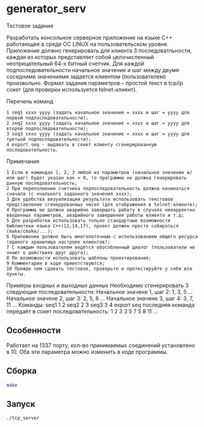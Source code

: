 # generator_serv
Тестовое задание

Разработать консольное серверное приложение на языке С++ работающее в среде ОС LINUX на пользовательском уровне. Приложение должно генерировать для клиента 3 последоватльности, каждая из которых представляет собой целочисленный неотрицательный 64-х битный счетчик. Для каждой подпоследовательности начальное значение и шаг между двумя соседними значениями задается клиентом (пользователем) произвольно.
Формат задания параметров – простой текст в tcp/ip сокет (для проверки используется telnet-клиент).

Перечень команд

    1 seq1 xxxx yyyy (задать начальное значение = xxxx и шаг = yyyy для первой подпоследовательности);
    2 seq2 xxxx yyyy (задать начальное значение = xxxx и шаг = yyyy для второй подпоследовательности);
    3 seq3 xxxx yyyy (задать начальное значение = xxxx и шаг = yyyy для третьей подпоследовательности);
    4 export seq - выдавать в сокет клиенту сгенерированную последовательность.

Примечания

    1 Если в командах 1, 2, 3 любой из параметров (начальное значение и/или шаг) будет указан как = 0, то программа не должна генерировать данную последовательность;
    2 При переполнении счетчика подпоследовательность должна начинаться сначала (с нчального заданного значения xxxx);
    3 Для удобства визуализации результата использовать текстовое представление сгенеррованных чисел (для отображения в telnet-клиенте);
    4 Программа не должна аварийно завершать работу в случаях некорректно введенных параметров, аварийного завершения работы клиента и т.д;
    5 Для разработки использовать только стандартные возможности библиотеки языка C++(11,14,17), проект должен просто собираться (make/cmake/...);
    6 Приложение должно быть многопоточным с использованием общего ресурса (единого хранилища настроек клиентов);
    7 С каждым пользователем ведётся обособленный диалог (пользователи не знают о действиях друг друга);
    8 По возможности использовать шаблоны проектирования;
    9 Комментарии в коде приветствуются;
    10 Прежде чем сдавать тестовое, проверьте и протестируйте у себя все пункты.

Примеры входных и выходных данных
Необходимо сгенерировать 3 следующие последовательности:
Начальное значене 1, шаг 2: 1, 3, 5 …
Начальное значене 2, шаг 3: 2, 5, 8 …
Начальное значене 3, шаг 4: 3, 7, 11 …
Команды:
seq1 1 2
seq2 2 3
seq3 3 4
export seq
последняя команда передаёт в сокет последовательность:
1	2	3
3	5	7
5	8	11
...


## Особенности
Работает на 1337 порту, кол-во принимаемых соединений установлено в 10. Оба эти параметра можно изменить в коде программы.

## Сборка
```bash
make
```
## Запуск
```bash
./tcp_server
```